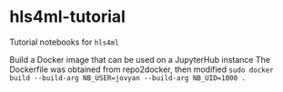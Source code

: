# hls4ml-tutorial
Tutorial notebooks for `hls4ml`

Build a Docker image that can be used on a JupyterHub instance
The Dockerfile was obtained from repo2docker, then modified
`sudo docker build --build-arg NB_USER=jovyan --build-arg NB_UID=1000 .`
